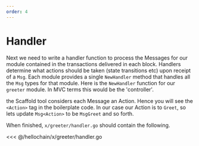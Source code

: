 ```yaml
---
order: 4
---
```


# Handler

Next we need to write a handler function to process the Messages for our module contained in
the transactions delivered in each block. Handlers determine what actions
should be taken (state transitions etc) upon receipt of a `Msg`. Each module
provides a single `NewHandler` method that handles all the `Msg` types for that
module. Here is the `NewHandler` function for our `greeter` module. In MVC
terms this would be the 'controller'. 


the Scaffold tool considers each Message  an Action. Hence you will see the `<Action>` tag in the boilerplate code. In our case our Action is to `Greet`, so lets update `Msg<Action>` to be `MsgGreet` and so forth.

When finished, `x/greeter/handler.go` should contain the following.

<<< @/hellochain/x/greeter/handler.go
